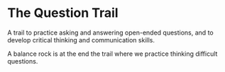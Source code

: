 # The Question Trail

A trail to practice asking and answering open-ended questions, and to develop critical thinking and communication skills.

A balance rock is at the end the trail where we practice thinking difficult questions.
